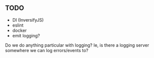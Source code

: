 

## TODO
* DI (InversifyJS)
* eslint
* docker
* emit logging?



Do we do anything particular with logging? Ie, is there a logging server somewhere we can log errors/events to?
